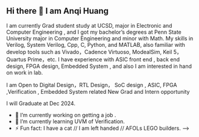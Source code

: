 ## Hi there 👋 I am Anqi Huang ###

I am currently Grad student study at UCSD, major in Electronic and Computer Engineering , and I got my bachelor’s degrees at Penn State University major in Computer Engineering and minor with Math. My skills in Verilog, System Verilog, Cpp, C, Python, and MATLAB, also familiar with develop tools such as Vivado，Cadence Virtuoso, ModealSim, Keil 5，Quartus Prime，etc. I have experience with ASIC front end , back end design, FPGA design, Embedded System , and also I am interested in hand on work in lab. 

I am Open to Digital Design，RTL Design， SoC design , ASIC, FPGA ,Verification , Embedded System related New Grad and Intern opportunity

I will Graduate at Dec 2024. 


- 🔭 I’m currently working on getting a job .
- 🌱 I’m currently learning UVM of Verification.
- ⚡ Fun fact: I have a cat // I am left handed // AFOLs LEGO builders.
-->
